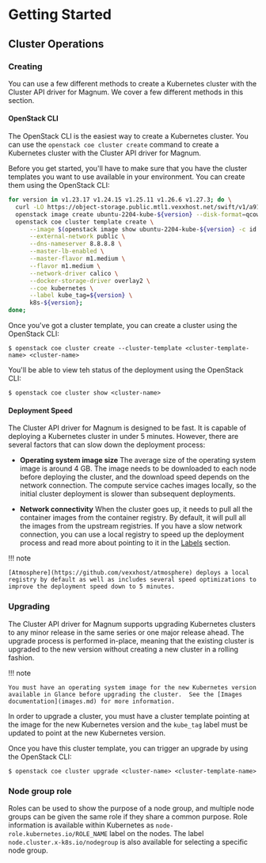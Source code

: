 # Getting Started

## Cluster Operations

### Creating

You can use a few different methods to create a Kubernetes cluster with the
Cluster API driver for Magnum.  We cover a few different methods in this
section.

#### OpenStack CLI

The OpenStack CLI is the easiest way to create a Kubernetes cluster.  You can
use the `openstack coe cluster create` command to create a Kubernetes cluster
with the Cluster API driver for Magnum.

Before you get started, you'll have to make sure that you have the cluster
templates you want to use available in your environment.  You can create them
using the OpenStack CLI:

```bash
for version in v1.23.17 v1.24.15 v1.25.11 v1.26.6 v1.27.3; do \
  curl -LO https://object-storage.public.mtl1.vexxhost.net/swift/v1/a91f106f55e64246babde7402c21b87a/magnum-capi/ubuntu-2204-kube-${version}.qcow2; \
  openstack image create ubuntu-2204-kube-${version} --disk-format=qcow2 --container-format=bare --property os_distro=ubuntu --file=ubuntu-2204-kube-${version}.qcow2; \
  openstack coe cluster template create \
      --image $(openstack image show ubuntu-2204-kube-${version} -c id -f value) \
      --external-network public \
      --dns-nameserver 8.8.8.8 \
      --master-lb-enabled \
      --master-flavor m1.medium \
      --flavor m1.medium \
      --network-driver calico \
      --docker-storage-driver overlay2 \
      --coe kubernetes \
      --label kube_tag=${version} \
      k8s-${version};
done;
```

Once you've got a cluster template, you can create a cluster using the OpenStack
CLI:

```console
$ openstack coe cluster create --cluster-template <cluster-template-name> <cluster-name>
```

You'll be able to view teh status of the deployment using the OpenStack CLI:

```console
$ openstack coe cluster show <cluster-name>
```

#### Deployment Speed

The Cluster API driver for Magnum is designed to be fast.  It is capable of
deploying a Kubernetes cluster in under 5 minutes.  However, there are several
factors that can slow down the deployment process:

* **Operating system image size**
  The average size of the operating system image is around 4 GB.  The image
  needs to be downloaded to each node before deploying the cluster, and the
  download speed depends on the network connection. The compute service caches
  images locally, so the initial cluster deployment is slower than subsequent
  deployments.

* **Network connectivity**
  When the cluster goes up, it needs to pull all the container images from the
  container registry.  By default, it will pull all the images from the upstream
  registries.  If you have a slow network connection, you can use a local
  registry to speed up the deployment process and read more about pointing to
  it in the [Labels](labels.md#images) section.

!!! note

    [Atmosphere](https://github.com/vexxhost/atmosphere) deploys a local
    registry by default as well as includes several speed optimizations to
    improve the deployment speed down to 5 minutes.

### Upgrading

The Cluster API driver for Magnum supports upgrading Kubernetes clusters to any
minor release in the same series or one major release ahead.  The upgrade
process is performed in-place, meaning that the existing cluster is upgraded to
the new version without creating a new cluster in a rolling fashion.

!!! note

    You must have an operating system image for the new Kubernetes version
    available in Glance before upgrading the cluster.  See the [Images
    documentation](images.md) for more information.

In order to upgrade a cluster, you must have a cluster template pointing at the
image for the new Kubernetes version and the `kube_tag` label must be updated
to point at the new Kubernetes version.

Once you have this cluster template, you can trigger an upgrade by using the
OpenStack CLI:

```console
$ openstack coe cluster upgrade <cluster-name> <cluster-template-name>
```

### Node group role
Roles can be used to show the purpose of a node group, and multiple node groups can be given the same role if they share a common purpose.
Role information is available within Kubernetes as `node-role.kubernetes.io/ROLE_NAME` label on the nodes.
The label `node.cluster.x-k8s.io/nodegroup` is also available for selecting a specific node group.
